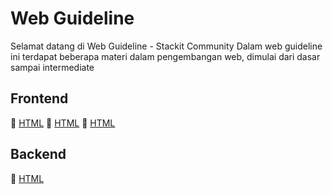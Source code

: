 # Web Guideline
Selamat datang di Web Guideline - Stackit Community
Dalam web guideline ini terdapat beberapa materi dalam pengembangan web, dimulai dari dasar sampai intermediate

## Frontend
:orange_book: [HTML](frontend/html/README.md) 
:orange_book: [HTML](frontend/css/README.md) 
:orange_book: [HTML](frontend/javascript/README.md) 

## Backend
:orange_book: [HTML](backend/php/README.md) 
